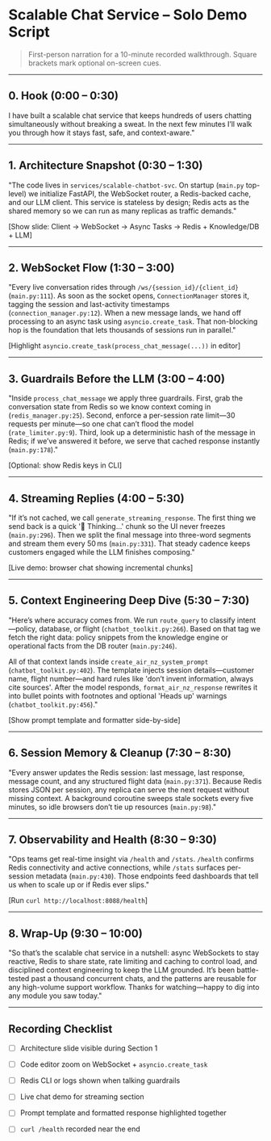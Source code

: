 # Scalable Chat Service – Solo Demo Script

> First-person narration for a 10-minute recorded walkthrough. Square brackets mark optional on-screen cues.

---

## 0. Hook (0:00 – 0:30)
I have built a scalable chat service that keeps hundreds of users chatting simultaneously without breaking a sweat. In the next few minutes I’ll walk you through how it stays fast, safe, and context-aware."

---

## 1. Architecture Snapshot (0:30 – 1:30)
"The code lives in `services/scalable-chatbot-svc`. On startup (`main.py` top-level) we initialize FastAPI, the WebSocket router, a Redis-backed cache, and our LLM client. This service is stateless by design; Redis acts as the shared memory so we can run as many replicas as traffic demands."

[Show slide: Client → WebSocket → Async Tasks → Redis + Knowledge/DB + LLM]

---

## 2. WebSocket Flow (1:30 – 3:00)
"Every live conversation rides through `/ws/{session_id}/{client_id}` (`main.py:111`). As soon as the socket opens, `ConnectionManager` stores it, tagging the session and last-activity timestamps (`connection_manager.py:12`). When a new message lands, we hand off processing to an async task using `asyncio.create_task`. That non-blocking hop is the foundation that lets thousands of sessions run in parallel."

[Highlight `asyncio.create_task(process_chat_message(...))` in editor]

---

## 3. Guardrails Before the LLM (3:00 – 4:00)
"Inside `process_chat_message` we apply three guardrails. First, grab the conversation state from Redis so we know context coming in (`redis_manager.py:25`). Second, enforce a per-session rate limit—30 requests per minute—so one chat can’t flood the model (`rate_limiter.py:9`). Third, look up a deterministic hash of the message in Redis; if we’ve answered it before, we serve that cached response instantly (`main.py:178`)."

[Optional: show Redis keys in CLI]

---

## 4. Streaming Replies (4:00 – 5:30)
"If it’s not cached, we call `generate_streaming_response`. The first thing we send back is a quick '🤔 Thinking…' chunk so the UI never freezes (`main.py:296`). Then we split the final message into three-word segments and stream them every 50 ms (`main.py:331`). That steady cadence keeps customers engaged while the LLM finishes composing."

[Live demo: browser chat showing incremental chunks]

---

## 5. Context Engineering Deep Dive (5:30 – 7:30)
"Here’s where accuracy comes from. We run `route_query` to classify intent—policy, database, or flight (`chatbot_toolkit.py:266`). Based on that tag we fetch the right data: policy snippets from the knowledge engine or operational facts from the DB router (`main.py:246`).

All of that context lands inside `create_air_nz_system_prompt` (`chatbot_toolkit.py:402`). The template injects session details—customer name, flight number—and hard rules like 'don’t invent information, always cite sources'. After the model responds, `format_air_nz_response` rewrites it into bullet points with footnotes and optional 'Heads up' warnings (`chatbot_toolkit.py:456`)."

[Show prompt template and formatter side-by-side]

---

## 6. Session Memory & Cleanup (7:30 – 8:30)
"Every answer updates the Redis session: last message, last response, message count, and any structured flight data (`main.py:371`). Because Redis stores JSON per session, any replica can serve the next request without missing context. A background coroutine sweeps stale sockets every five minutes, so idle browsers don’t tie up resources (`main.py:98`)."

---

## 7. Observability and Health (8:30 – 9:30)
"Ops teams get real-time insight via `/health` and `/stats`. `/health` confirms Redis connectivity and active connections, while `/stats` surfaces per-session metadata (`main.py:430`). Those endpoints feed dashboards that tell us when to scale up or if Redis ever slips."

[Run `curl http://localhost:8088/health`]

---

## 8. Wrap-Up (9:30 – 10:00)
"So that’s the scalable chat service in a nutshell: async WebSockets to stay reactive, Redis to share state, rate limiting and caching to control load, and disciplined context engineering to keep the LLM grounded. It’s been battle-tested past a thousand concurrent chats, and the patterns are reusable for any high-volume support workflow. Thanks for watching—happy to dig into any module you saw today."

---

## Recording Checklist
- [ ] Architecture slide visible during Section 1
- [ ] Code editor zoom on WebSocket + `asyncio.create_task`
- [ ] Redis CLI or logs shown when talking guardrails
- [ ] Live chat demo for streaming section
- [ ] Prompt template and formatted response highlighted together
- [ ] `curl /health` recorded near the end

